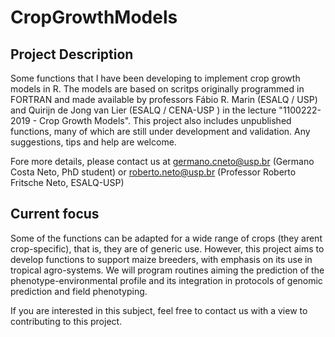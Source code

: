 # CropGrowthModels

## Project Description
Some functions that I have been developing to implement crop growth models in R. The models are based on scritps originally programmed in FORTRAN and made available by professors Fábio R. Marin (ESALQ / USP) and Quirijn de Jong van Lier (ESALQ / CENA-USP ) in the lecture "1100222-2019 - Crop Growth Models". This project also includes unpublished functions, many of which are still under development and validation. Any suggestions, tips and help are welcome.

Fore more details, please contact us at <germano.cneto@usp.br> (Germano Costa Neto, PhD student) or <roberto.neto@usp.br> (Professor Roberto Fritsche Neto, ESALQ-USP)

## Current focus

Some of the functions can be adapted for a wide range of crops (they arent crop-specific), that is, they are of generic use. However, this project aims to develop functions to support maize breeders, with emphasis on its use in tropical agro-systems. We will program routines aiming the prediction of the phenotype-environmental profile and its integration in protocols of genomic prediction and field phenotyping.

If you are interested in this subject, feel free to contact us with a view to contributing to this project.

